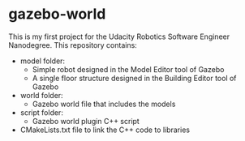 # gazebo-world
This is my first project for the Udacity Robotics Software Engineer Nanodegree. This repository contains:

- model folder:
  - Simple robot designed in the Model Editor tool of Gazebo
  - A single floor structure designed in the Building Editor tool of Gazebo
- world folder:
  - Gazebo world file that includes the models
- script folder:
  - Gazebo world plugin C++ script
- CMakeLists.txt file to link the C++ code to libraries

